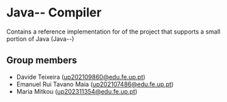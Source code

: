 # Java-- Compiler

Contains a reference implementation for of the project that supports a small portion of Java (Java--)

## Group members

- Davide Teixeira (up202109860@edu.fe.up.pt)
- Emanuel Rui Tavano Maia (up202107486@edu.fe.up.pt)
- Maria Mitkou (up202311354@edu.fe.up.pt)

